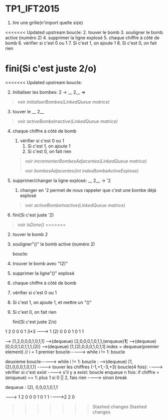 # TP1_IFT2015

1. lire une grille(n'import quelle size)

<<<<<<< Updated upstream
   boucle:
2. touver le bomb
3. souligner le bomb active (numéro 2)
4. supprimer la ligne explosé
5. chaque chiffre à côté de bomb
6. vérifier si c'est 0 ou 1
7. Si c'est 1, on ajoute 1
8. Si c'est 0, on fait rien

   fini(Si c'est juste 2/o)
=======
<<<<<<< Updated upstream
boucle:

2. Initialiser les bombes: 2 -> __ 2__ => 
> voir *initialiserBombes(LinkedQueue matrice)*
3. touver le __ 2__
> voir *activeBombeInactive(LinkedQueue matrice)* 
4. chaque chiffre à côté de bomb
   1. vérifier si c'est 0 ou 1
      1. Si c'est 1, on ajoute 1
      2. Si c'est 0, on fait rien
   > voir *incrementerBombesAdjacentes(LinkedQueue matrice)*
   > 
   > voir *bombesAdjacentes(int indexBombeActiveExplose)*
5. supprimer/changer la ligne explosé: __ 2__ -> '2
   1. changer en '2 permet de nous rappeler que c'est une bombe déjà explosé
   > voir *activeBombeInactive(LinkedQueue matrice)*

7. fini(Si c'est juste '2)
> voir *isDone()*
=======

2. touver le bomb 2
3. souligner"()" le bomb active (numéro 2)

   boucle:
4. trouver le bomb avec "(2)"
5. supprimer la ligne"()" explosé
6. chaque chiffre à côté de bomb
7. vérifier si c'est 0 ou 1
8. Si c'est 1, on ajoute 1, et mettre un "()"
9. Si c'est 0, on fait rien

   fini(Si c'est juste 2/o)

1  2  0
0  0  1
3*3
---> 1  (2)  0
     0   0   1
     0   1   1

-->   [1,2,0,0,0,1,0,1,1]
-->(dequeue) [2,0,0,0,1,0,1,1,(enqueue)**1**]
-->(dequeue) [0,0,0,1,0,1,1,1,(2)]
-->(dequeue) [1,(2),0,0,0,1,0,1,1]
index = dequeue(premier element) // i = 1
premier boucle----->
while i != 1:
boucle

deuxieme boucle----->
while i != 1:
boucle : -->(dequeue) [1,(2),0,0,0,1,0,1,1]
   ----> touver les chiffres (-1,+1,-3,+3)
   boucle(4 fois):
   ----> vérifier si c'est exist 
   ----> s'il y a exist: boucle enqueue n fois:
                           if chiffre = (enqueue) == 1: plus 1
                           si 0 || 2, fais rien
   ----> sinon break 

dequeue : (2), 0,0,0,1,0,1,1



---> 1   2   0
     0   0   1
     0   1   1
---->2   2   0
>>>>>>> Stashed changes
>>>>>>> Stashed changes
